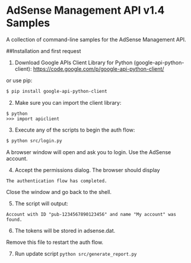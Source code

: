 # AdSense Management API v1.4 Samples

A collection of command-line samples for the AdSense Management API.

##Installation and first request

1. Download Google APIs Client Library for Python (google-api-python-client):
   https://code.google.com/p/google-api-python-client/

or use pip:

```bash
$ pip install google-api-python-client
```

2. Make sure you can import the client library:

```
$ python
>>> import apiclient
```

3. Execute any of the scripts to begin the auth flow:

```bash
$ python src/login.py
```

A browser window will open and ask you to login. Use the AdSense account.

4. Accept the permissions dialog. The browser should display

`The authentication flow has completed.`

Close the window and go back to the shell.

5. The script will output:

`Account with ID "pub-1234567890123456" and name "My account" was found.`

6. The tokens will be stored in adsense.dat.

Remove this file to restart the auth flow.

7. Run update script
   `python src/generate_report.py`
